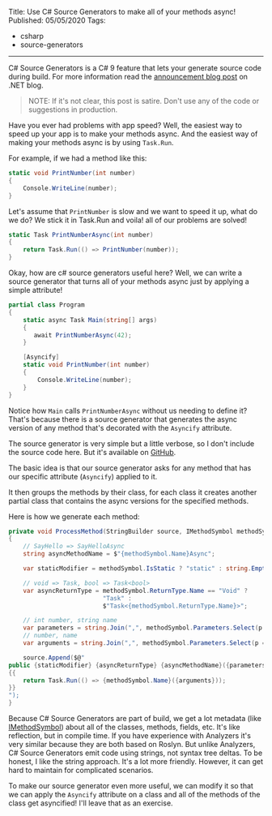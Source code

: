 Title: Use C# Source Generators to make all of your methods async!
Published: 05/05/2020
Tags:

 - csharp
 - source-generators
---

C# Source Generators is a C# 9 feature that lets your generate source code during build. For more information read the [announcement blog post](https://devblogs.microsoft.com/dotnet/introducing-c-source-generators/) on .NET blog.

> NOTE: If it's not clear, this post is satire. Don't use any of the code or suggestions in production.

Have you ever had problems with app speed? Well, the easiest way to speed up your app is to make your methods async. And the easiest way of making your methods async is by using `Task.Run`.

For example, if we had a method like this:

```csharp
static void PrintNumber(int number)
{
    Console.WriteLine(number);
}
```

Let's assume that `PrintNumber` is slow and we want to speed it up, what do we do? We stick it in Task.Run and voila! all of our problems are solved!

```csharp
static Task PrintNumberAsync(int number)
{
    return Task.Run(() => PrintNumber(number));
}
```

Okay, how are c# source generators useful here? Well, we can write a source generator that turns all of your methods async just by applying a simple attribute!

```csharp
partial class Program
{
    static async Task Main(string[] args)
    {
       await PrintNumberAsync(42);
    }

    [Asyncify]
    static void PrintNumber(int number)
    {
        Console.WriteLine(number);
    }
}
```

Notice how `Main` calls `PrintNumberAsync` without us needing to define it? That's because there is a source generator that generates the async version of any method that's decorated with the `Asyncify` attribute.

The source generator is very simple but a little verbose, so I don't include the source code here. But it's available on [GitHub](https://github.com/encrypt0r/FunWithSourceGenerators).

The basic idea is that our source generator asks for any method that has our specific attribute (`Asyncify`) applied to it.

It then groups the methods by their class, for each class it creates another partial class that contains the async versions for the specified methods.

Here is how we generate each method:

```csharp
private void ProcessMethod(StringBuilder source, IMethodSymbol methodSymbol)
{
    // SayHello => SayHelloAsync
    string asyncMethodName = $"{methodSymbol.Name}Async";

    var staticModifier = methodSymbol.IsStatic ? "static" : string.Empty;

    // void => Task, bool => Task<bool>
    var asyncReturnType = methodSymbol.ReturnType.Name == "Void" ? 
                          "Task" :
                          $"Task<{methodSymbol.ReturnType.Name}>";

    // int number, string name
    var parameters = string.Join(",", methodSymbol.Parameters.Select(p => $"{p.Type} {p.Name}"));
    // number, name
    var arguments = string.Join(",", methodSymbol.Parameters.Select(p => p.Name));

    source.Append($@"
public {staticModifier} {asyncReturnType} {asyncMethodName}({parameters})
{{
    return Task.Run(() => {methodSymbol.Name}({arguments}));
}}
");
}
```

Because C# Source Generators are part of build, we get a lot metadata (like [IMethodSymbol](https://docs.microsoft.com/en-us/dotnet/api/microsoft.codeanalysis.imethodsymbol?view=roslyn-dotnet)) about all of the classes, methods, fields, etc. It's like reflection, but in compile time. If you have experience with Analyzers it's very similar because they are both based on Roslyn. But unlike Analyzers, C# Source Generators emit code using strings, not syntax tree deltas. To be honest, I like the string approach. It's a lot more friendly. However, it can get hard to maintain for complicated scenarios.

To make our source generator even more useful, we can modify it so that we can apply the `Asyncify` attribute on a class and all of the methods of the class get asyncified! I'll leave that as an exercise.